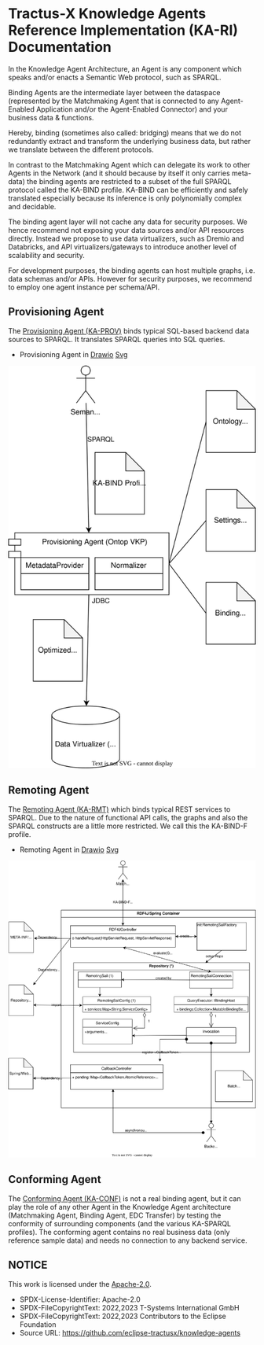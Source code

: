 <!--
 * Copyright (c) 2022,2023 Contributors to the Eclipse Foundation
 *
 * See the NOTICE file(s) distributed with this work for additional
 * information regarding copyright ownership.
 *
 * This program and the accompanying materials are made available under the
 * terms of the Apache License, Version 2.0 which is available at
 * https://www.apache.org/licenses/LICENSE-2.0.
 *
 * Unless required by applicable law or agreed to in writing, software
 * distributed under the License is distributed on an "AS IS" BASIS, WITHOUT
 * WARRANTIES OR CONDITIONS OF ANY KIND, either express or implied. See the
 * License for the specific language governing permissions and limitations
 * under the License.
 *
 * SPDX-License-Identifier: Apache-2.0

-->

# Tractus-X Knowledge Agents Reference Implementation (KA-RI) Documentation 

In the Knowledge Agent Architecture, an Agent is any component which speaks and/or enacts a Semantic Web protocol, such as SPARQL.

Binding Agents are the intermediate layer between the dataspace (represented by the Matchmaking Agent that is connected to any Agent-Enabled Application and/or the Agent-Enabled Connector) and your business data & functions.

Hereby, binding (sometimes also called: bridging) means that we do not redundantly extract and transform the underlying business data, but rather we translate between the different protocols.

In contrast to the Matchmaking Agent which can delegate its work to other Agents in the Network (and it should because by itself it only carries meta-data) the binding agents are restricted to a subset of the full SPARQL protocol called the KA-BIND profile. KA-BIND can be efficiently and safely translated especially because its inference is only polynomially complex and decidable.

The binding agent layer will not cache any data for security purposes. We hence recommend not exposing your data sources and/or API resources directly. Instead we propose to use data virtualizers, such as Dremio and Databricks, and API virtualizers/gateways to introduce another level of scalability and security.

For development purposes, the binding agents can host multiple graphs, i.e. data schemas and/or APIs. However for security purposes, we recommend to employ one agent instance per schema/API.

## Provisioning Agent

The [Provisioning Agent (KA-PROV)](../provisioning) binds typical SQL-based backend data sources to SPARQL. It translates SPARQL queries into SQL queries.

* Provisioning Agent in [Drawio](ProvisioningOntop.drawio) [Svg](ProvisioningOntop.drawio.svg)

![Svg](ProvisioningOntop.drawio.svg)

## Remoting Agent

The [Remoting Agent (KA-RMT)](../remoting) which binds typical REST services to SPARQL. Due to the nature of functional API calls, the graphs and also the SPARQL constructs are a little more restricted. We call this the KA-BIND-F profile.

* Remoting Agent in [Drawio](RemotingRDF4J.drawio) [Svg](RemotingRDF4J.drawio.svg)

![Svg](RemotingRDF4J.drawio.svg)

## Conforming Agent

The [Conforming Agent (KA-CONF)](conforming) is not a real binding agent, but it 
can play the role of any other Agent in the Knowledge Agent architecture (Matchmaking Agent, Binding Agent, EDC Transfer) by testing the conformity of surrounding components (and the various KA-SPARQL profiles). The conforming agent contains no real business data (only reference sample data) and needs no connection to any backend service.

## NOTICE

This work is licensed under the [Apache-2.0](https://www.apache.org/licenses/LICENSE-2.0).

- SPDX-License-Identifier: Apache-2.0
- SPDX-FileCopyrightText: 2022,2023 T-Systems International GmbH
- SPDX-FileCopyrightText: 2022,2023 Contributors to the Eclipse Foundation
- Source URL: https://github.com/eclipse-tractusx/knowledge-agents
